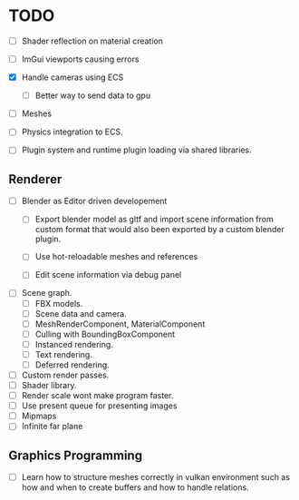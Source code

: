 # TODO

- [ ] Shader reflection on material creation
- [ ] ImGui viewports causing errors

- [x] Handle cameras using ECS
  - [ ] Better way to send data to gpu
- [ ] Meshes
- [ ] Physics integration to ECS.
- [ ] Plugin system and runtime plugin loading via shared libraries.

## Renderer

- [ ] Blender as Editor driven developement
  - [ ] Export blender model as gltf and import scene information from custom format that
  would also been exported by a custom blender plugin.
  - [ ] Use hot-reloadable meshes and references
  - [ ] Edit scene information via debug panel


- [ ] Scene graph.
  - [ ] FBX models.
  - [ ] Scene data and camera.
  - [ ] MeshRenderComponent, MaterialComponent
  - [ ] Culling with BoundingBoxComponent
  - [ ] Instanced rendering.
  - [ ] Text rendering.
  - [ ] Deferred rendering.
- [ ] Custom render passes.
- [ ] Shader library.
- [ ] Render scale wont make program faster.
- [ ] Use present queue for presenting images
- [ ] Mipmaps
- [ ] Infinite far plane

## Graphics Programming

- [ ] Learn how to structure meshes correctly in vulkan environment such as how
      and when to create buffers and how to handle relations.
